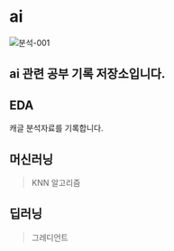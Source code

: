 # ai
![분석-001](https://user-images.githubusercontent.com/89494907/212573284-e4dab06f-c980-4553-bdb5-ece1eeebb880.png)
## ai 관련 공부 기록 저장소입니다.
## EDA
캐글 분석자료를 기록합니다.
## 머신러닝
> KNN 알고리즘
## 딥러닝
> 그레디언트
